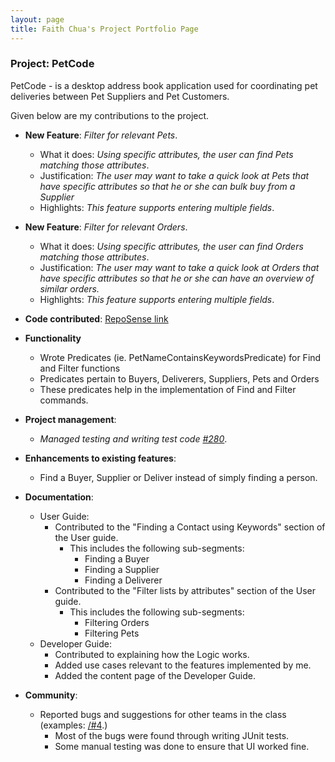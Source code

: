 ```yaml
---
layout: page
title: Faith Chua's Project Portfolio Page
---
```


### Project: PetCode

PetCode - is a desktop address book application used for coordinating pet deliveries between Pet Suppliers and Pet Customers.

Given below are my contributions to the project.

* **New Feature**: *Filter for relevant Pets*.
    * What it does: *Using specific attributes, the user can find Pets matching those attributes*.
    * Justification: *The user may want to take a quick look at Pets that have specific attributes so that he or she can bulk buy from a Supplier*
    * Highlights: *This feature supports entering multiple fields*.

* **New Feature**: *Filter for relevant Orders*.
    * What it does: *Using specific attributes, the user can find Orders matching those attributes*.
    * Justification: *The user may want to take a quick look at Orders that have specific attributes so that he or she can have an overview of similar orders.*
    * Highlights: *This feature supports entering multiple fields*.

* **Code contributed**: [RepoSense link](https://nus-cs2103-ay2223s1.github.io/tp-dashboard/?search=boredcoco&breakdown=true)

* **Functionality**
  * Wrote Predicates (ie. PetNameContainsKeywordsPredicate) for Find and Filter functions
  * Predicates pertain to Buyers, Deliverers, Suppliers, Pets and Orders
  * These predicates help in the implementation of Find and Filter commands.

* **Project management**:
    * *Managed testing and writing test code [\#280](https://github.com/AY2223S1-CS2103T-T09-2/tp/pull/280#issue-1428340017)*.

* **Enhancements to existing features**:
  * Find a Buyer, Supplier or Deliver instead of simply finding a person.

* **Documentation**:
    * User Guide:
        * Contributed to the "Finding a Contact using Keywords" section of the User guide.
          * This includes the following sub-segments:
            * Finding a Buyer
            * Finding a Supplier
            * Finding a Deliverer
        * Contributed to the "Filter lists by attributes" section of the User guide.
          * This includes the following sub-segments:
            * Filtering Orders
            * Filtering Pets
    * Developer Guide:
        * Contributed to explaining how the Logic works.
        * Added use cases relevant to the features implemented by me.
        * Added the content page of the Developer Guide.

* **Community**:
    * Reported bugs and suggestions for other teams in the class (examples: [/#4](https://github.com/boredcoco/ped/issues/1#issue-1426879221).)
      * Most of the bugs were found through writing JUnit tests.
      * Some manual testing was done to ensure that UI worked fine.
    

